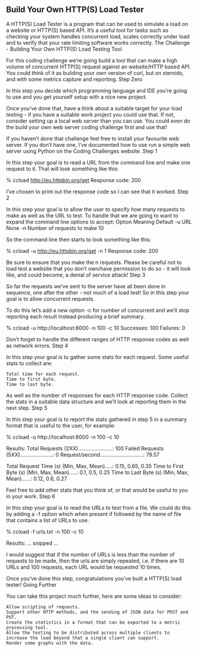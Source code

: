 ## Build Your Own HTTP(S) Load Tester

A HTTP(S) Load Tester is a program that can be used to simulate a load on a website or HTTP(S) based API. It’s a useful tool for tasks such as checking your system handles concurrent load, scales correctly under load and to verify that your rate limiting software works correctly.
The Challenge - Building Your Own HTTP(S) Load Testing Tool

For this coding challenge we’re going build a tool that can make a high volume of concurrent HTTP(S) request against an website/HTTP based API. You could think of it as building your own version of curl, but on steroids, and with some metrics capture and reporting.
Step Zero

In this step you decide which programming language and IDE you’re going to use and you get yourself setup with a nice new project.

Once you’ve done that, have a think about a suitable target for your load testing - if you have a suitable work project you could use that. If not, consider setting up a local web server than you can use. You could even do the build your own web server coding challenge first and use that!

If you haven’t done that challenge feel free to install your favourite web server. If you don’t have one, I’ve documented how to use run a simple web server using Python on the Coding Challenges website.
Step 1

In this step your goal is to read a URL from the command line and make one request to it. That will look something like this:

% ccload http://eu.httpbin.org/get
Response code: 200

I’ve chosen to print out the response code so I can see that it worked.
Step 2

In this step your goal is to allow the user to specify how many requests to make as well as the URL to test. To handle that we are going to want to expand the command line options to accept:
Option	Meaning	Default
-u	URL	None
-n	Number of requests to make	10

So the command line then starts to look something like this:

% ccload -u http://eu.httpbin.org/get -n 1
Response code: 200

Be sure to ensure that you make the n requests. Please be careful not to load test a website that you don’t own/have permission to do so - it will look like, and could become, a denial of service attack!
Step 3

So far the requests we’ve sent to the server have all been done in sequence, one after the other - not much of a load test! So in this step your goal is to allow concurrent requests.

To do this let’s add a new option -c for number of concurrent and we’ll stop reporting each result instead producing a brief summary.

% ccload -u http://localhost:8000 -n 100 -c 10
Successes: 100
Failures: 0

Don’t forget to handle the different ranges of HTTP response codes as well as network errors.
Step 4

In this step your goal is to gather some stats for each request. Some useful stats to collect are:

    Total time for each request.
    Time to first byte.
    Time to last byte.

As well as the number of responses for each HTTP response code. Collect the stats in a suitable data structure and we’ll look at reporting them in the next step.
Step 5

In this step your goal is to report the stats gathered in step 5 in a summary format that is useful to the user, for example:

% ccload -u http://localhost:8000 -n 100 -c 10

Results:
 Total Requests (2XX).......................: 100
 Failed Requests (5XX)......................: 0
 Request/second.............................: 79.57

Total Request Time (s) (Min, Max, Mean).....: 0.15, 0.65, 0.35
Time to First Byte (s) (Min, Max, Mean).....: 0.1, 0.5, 0.25
Time to Last Byte (s) (Min, Max, Mean)......: 0.12, 0.6, 0.27

Feel free to add other stats that you think of, or that would be useful to you in your work.
Step 6

In this step your goal is to read the URLs to test from a file. We could do this by adding a -f option which when present if followed by the name of file that contains a list of URLs to use.

% ccload -f urls.txt -n 100 -c 10

Results:
... snipped ...

I would suggest that if the number of URLs is less than the number of requests to be made, then the urls are simply repeated, i.e. if there are 10 URLs and 100 requests, each URL would be requested 10 times.

Once you’ve done this step, congratulations you’ve built a HTTP(S) load tester!
Going Further

You can take this project much further, here are some ideas to consider:

    Allow scripting of requests.
    Support other HTTP methods, and the sending of JSON data for POST and PUT.
    Create the statistics in a format that can be exported to a metric processing tool.
    Allow the testing to be distributed across multiple clients to increase the load beyond that a single client can support.
    Render some graphs with the data.

